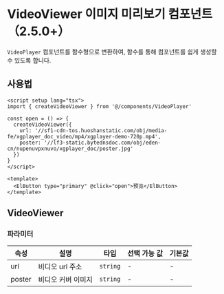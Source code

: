 # VideoViewer 이미지 미리보기 컴포넌트（2.5.0+）


`VideoPlayer` 컴포넌트를 함수형으로 변환하여, 함수를 통해 컴포넌트를 쉽게 생성할 수 있도록 합니다.

<!-- VideoViewer 컴포넌트 : [src/components/VideoViewer](https://github.com/kailong321200875/vue-element-plus-admin/tree/master/src/components/VideoViewer) 内 (404)-->

## 사용법

```vue
<script setup lang="tsx">
import { createVideoViewer } from '@/components/VideoPlayer'

const open = () => {
  createVideoViewer({
    url: '//sf1-cdn-tos.huoshanstatic.com/obj/media-fe/xgplayer_doc_video/mp4/xgplayer-demo-720p.mp4',
    poster: '//lf3-static.bytednsdoc.com/obj/eden-cn/nupenuvpxnuvo/xgplayer_doc/poster.jpg'
  })
}
</script>

<template>
  <ElButton type="primary" @click="open">预览</ElButton>
</template>

```

## VideoViewer

### 파라미터

| 속성 | 설명 | 타입 | 선택 가능 값 | 기본값 |
| ---- | ---- | ---- | ---- | ---- |
| url | 비디오 url 주소 | `string` | - | - |
| poster | 비디오 커버 이미지 | `string` | - | - |
